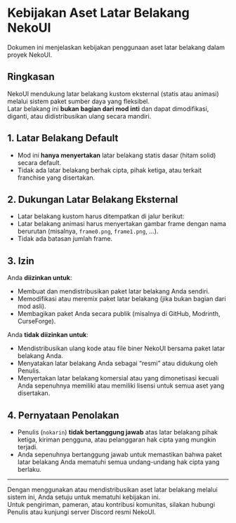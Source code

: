# Kebijakan Aset Latar Belakang NekoUI
Dokumen ini menjelaskan kebijakan penggunaan aset latar belakang dalam proyek NekoUI.

## Ringkasan
NekoUI mendukung latar belakang kustom eksternal (statis atau animasi) melalui sistem paket sumber daya yang fleksibel.  
Latar belakang ini **bukan bagian dari mod inti** dan dapat dimodifikasi, diganti, atau didistribusikan ulang secara mandiri.

## 1. Latar Belakang Default
- Mod ini **hanya menyertakan** latar belakang statis dasar (hitam solid) secara default.
- Tidak ada latar belakang berhak cipta, pihak ketiga, atau terkait franchise yang disertakan.

## 2. Dukungan Latar Belakang Eksternal
- Latar belakang kustom harus ditempatkan di jalur berikut:
- Latar belakang animasi harus menyertakan gambar frame dengan nama berurutan (misalnya, `frame0.png`, `frame1.png`, ...).
- Tidak ada batasan jumlah frame.

## 3. Izin
Anda **diizinkan untuk**:
- Membuat dan mendistribusikan paket latar belakang Anda sendiri.
- Memodifikasi atau meremix paket latar belakang (jika bukan bagian dari mod asli).
- Membagikan paket Anda secara publik (misalnya di GitHub, Modrinth, CurseForge).

Anda **tidak diizinkan untuk**:
- Mendistribusikan ulang kode atau file biner NekoUI bersama paket latar belakang Anda.
- Menyatakan latar belakang Anda sebagai “resmi” atau didukung oleh Penulis.
- Menyertakan latar belakang komersial atau yang dimonetisasi kecuali Anda sepenuhnya memiliki atau memiliki lisensi untuk semua aset yang disertakan.

## 4. Pernyataan Penolakan
- Penulis (`nokarin`) **tidak bertanggung jawab** atas latar belakang pihak ketiga, kiriman pengguna, atau pelanggaran hak cipta yang mungkin terjadi.
- Anda sepenuhnya bertanggung jawab untuk memastikan bahwa paket latar belakang Anda mematuhi semua undang-undang hak cipta yang berlaku.
---
Dengan menggunakan atau mendistribusikan aset latar belakang melalui sistem ini, Anda setuju untuk mematuhi kebijakan ini.  
Untuk pengiriman, pameran, atau kontribusi komunitas, silakan hubungi Penulis atau kunjungi server Discord resmi NekoUI.